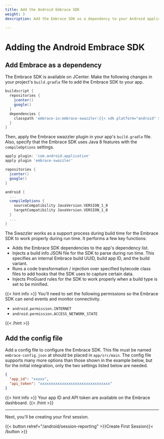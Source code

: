 ```yaml
---
title: Add the Android Embrace SDK
weight: 3
description: Add the Embrace SDK as a dependency to your Android application

---
```

# Adding the Android Embrace SDK

## Add Embrace as a dependency

The Embrace SDK is available on JCenter. Make the following changes in your
project's `build.gradle` file to add the Embrace SDK to your app.

```groovy
buildscript {
  repositories {
    jcenter()
    google()
  }
  dependencies {
    classpath 'embrace-io:embrace-swazzler:{{< sdk platform="android" >}}'
  }
}
```

Then, apply the Embrace swazzler plugin in your app's `build.gradle` file. Also, specify that the Embrace SDK uses Java 8 features with the `compileOptions` settings.

```groovy
apply plugin: 'com.android.application'
apply plugin 'embrace-swazzler'

repositories {
  jcenter()
  google()
}

android {
  ...
  compileOptions {
    sourceCompatibility JavaVersion.VERSION_1_8
    targetCompatibility JavaVersion.VERSION_1_8
  }
  ...
}

```

The Swazzler works as a support process during build time for the Embrace SDK to work properly during run time. It performs a few key functions:
* Adds the Embrace SDK dependencies to the app's dependency list.
* Injects a build info JSON file for the SDK to parse during run time. This specifies an internal Embrace build UUID, build app ID, and the build variant.
* Runs a code transformation / injection over specified bytecode class files to add hooks that the SDK uses to capture certain data.
* Injects ProGuard rules for the SDK to work properly when a build type is set to be minified.

{{< hint info >}}
You'll need to set the following permissions so the Embrace SDK can send events and monitor connectivity. 

* `android.permission.INTERNET`
* `android.permission.ACCESS_NETWORK_STATE`

{{< /hint >}}

## Add the config file

Add a config file to configure the Embrace SDK. This file must be named `embrace-config.json` at should be placed in `app/src/main`. The config file supports many more options than those shown in the example below, but for the initial integration, only the two settings listed below are needed.

```json
{
  "app_id": "xxxxx",
  "api_token": "xxxxxxxxxxxxxxxxxxxxxxxxxxxxxxxx"
}
```

{{< hint info >}}
Your app ID and API token are available on the Embrace dashboard.
{{< /hint >}}

---

Next, you'll be creating your first session.

{{< button relref="/android/session-reporting" >}}Create First Session{{< /button >}}
